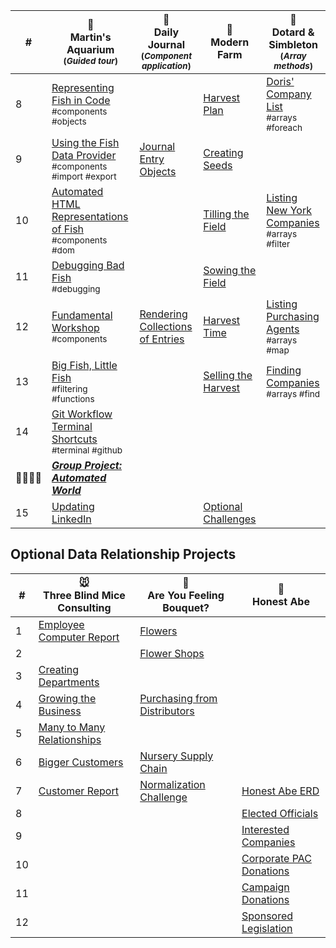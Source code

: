 | # | 🐠 <br/> Martin's Aquarium <br/><sub>(_Guided tour_)</sub> | 📔 <br/> Daily Journal <br/><sub>(_Component application_)</sub> | 🚜<br/>Modern Farm | 📝 <br/> Dotard &amp; Simbleton<br/><sub>(_Array methods_)</sub> |
|--|--|---|---|---|
| 8 | [Representing Fish in Code](./chapters/BASIC_DATA_STRUCTURES.md) <br/> <sub style="font-size:0.85rem;">#components #objects</sub> |  | [Harvest Plan](./chapters/MF_INSTALL_PLAN.md) | [Doris' Company List](./chapters/DS_INTRO.md) <br/> <sub style="font-size:0.85rem;">#arrays #foreach</sub> |
| 9 | [Using the Fish Data Provider](./chapters/EXPORTING_FISH.md) <br/> <sub style="font-size:0.85rem;">#components #import #export</sub> | [Journal Entry Objects](./chapters/DAILY_JOURNAL_OBJECT_DOM.md) | [Creating Seeds](./chapters/MF_SEED_MODULES.md) |  |
| 10 | [Automated HTML Representations of Fish](./chapters/CREATING_FISH_COMPONENTS.md) <br/> <sub style="font-size:0.85rem;">#components #dom</sub> |  | [Tilling the Field](./chapters/MF_FIELD.md) | [Listing New York Companies](./chapters/DS_FILTER.md) <br/> <sub style="font-size:0.85rem;">#arrays #filter</sub> |
| 11 | [Debugging Bad Fish](./chapters/DEBUG_THE_AQUARIUM.md)  <br/> <sub style="font-size:0.85rem;">#debugging</sub>|  | [Sowing the Field](./chapters/MF_SOWING.md) |  |
| 12 | [Fundamental Workshop](./chapters/COMPONENTS_WORKSHOP.md) <br/> <sub style="font-size:0.85rem;">#components</sub> | [Rendering Collections of Entries](./chapters/DAILY_JOURNAL_DATA_DOM.md) | [Harvest Time](./chapters/MF_HARVEST.md) | [Listing Purchasing Agents](./chapters/DS_LISTING_AGENTS.md) <br/> <sub style="font-size:0.85rem;">#arrays #map</sub> |
| 13 | [Big Fish, Little Fish](./chapters/FILTERING_FISH.md) <br/> <sub style="font-size:0.85rem;">#filtering #functions</sub> |  | [Selling the Harvest](./chapters/MF_RENDER_HARVEST.md) | [Finding Companies](./chapters/DS_FIND_COMPANY.md) <br/> <sub style="font-size:0.85rem;">#arrays #find</sub> |
| 14 | [Git Workflow Terminal Shortcuts](./chapters/GIT_CLI_SHORTCUTS.md) <br/> <sub style="font-size:0.85rem;">#terminal #github</sub> |  |  |  |
| 👨‍👨‍👦‍👦 | [**_Group Project: Automated World_**](./chapters/AUTO_WORLD.md) |  |  |  |
| 15 | [Updating LinkedIn](./chapters/LINKEDIN_HELLO_WORLD_DEUX.md) |  | [Optional Challenges](./chapters/MF_CHALLENGES.md) |  |



## Optional Data Relationship Projects

| #  | 🐭 <br/>Three Blind Mice Consulting | 💐 <br/>Are You Feeling Bouquet? | 🎩 <br/> Honest Abe |
|--|--|--|--|
| 1 | [Employee Computer Report](./chapters/EMPLOYEES.md) | [Flowers](./chapters/FLOWERS.md) |  |
| 2 |  | [Flower Shops](./chapters/RETAILERS.md) |  |
| 3 | [Creating Departments](./chapters/DEPARTMENTS.md) |  |  |
| 4 | [Growing the Business](./chapters/LOCATIONS.md) | [Purchasing from Distributors](./chapters/DISTRIBUTOR.md) |  |
| 5 | [Many to Many Relationships](./chapters/MANY_MANY.md) |  |  |
| 6 | [Bigger Customers](./chapters/CUSTOMERS.md) | [Nursery Supply Chain](./chapters/NURSERIES.md) |  |
| 7 | [Customer Report](./chapters/CUSTOMER_REPORT.md) | [Normalization Challenge](./chapters/BOUQUET_NORMALIZE.md) | [Honest Abe ERD](./chapters/HONESTABE_ERD.md) |
| 8 |  |  | [Elected Officials](./chapters/POLITICIANS.md) |
| 9 |  |  | [Interested Companies](./chapters/COMPANIES.md) |
| 10 |  |  | [Corporate PAC Donations](./chapters/COMPANY_DONATIONS.md) |
| 11 |  |  | [Campaign Donations](./chapters/PAC_DONATIONS.md) |
| 12 |  |  | [Sponsored Legislation](./chapters/LEGISLATION.md) |
